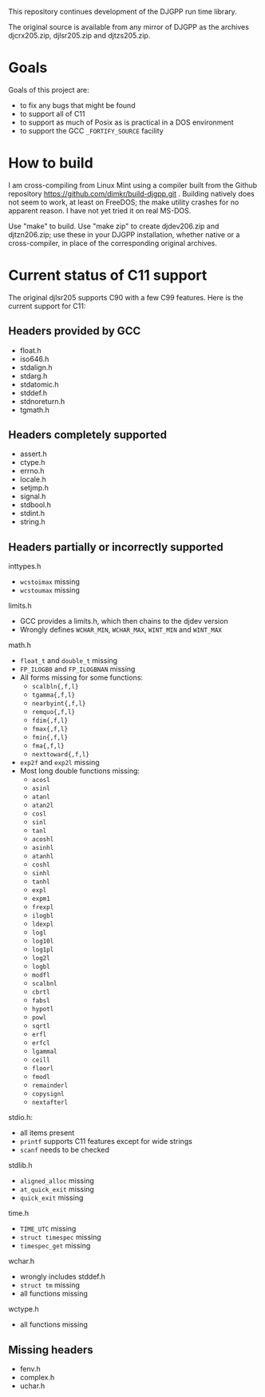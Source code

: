 This repository continues development of the DJGPP run time library.

The original source is available from any mirror of DJGPP as the archives
djcrx205.zip, djlsr205.zip and djtzs205.zip.

Goals
=====

Goals of this project are:

* to fix any bugs that might be found
* to support all of C11
* to support as much of Posix as is practical in a DOS environment
* to support the GCC `_FORTIFY_SOURCE` facility

How to build
============

I am cross-compiling from Linux Mint using a compiler built from the Github
repository https://github.com/dimkr/build-djgpp.git . Building natively does
not seem to work, at least on FreeDOS; the make utility crashes for no apparent
reason. I have not yet tried it on real MS-DOS.

Use "make" to build. Use "make zip" to create djdev206.zip and djtzn206.zip;
use these in your DJGPP installation, whether native or a cross-compiler, in
place of the corresponding original archives.

Current status of C11 support
=============================

The original djlsr205 supports C90 with a few C99 features. Here is the current
support for C11:

Headers provided by GCC
-----------------------
* float.h
* iso646.h
* stdalign.h
* stdarg.h
* stdatomic.h
* stddef.h
* stdnoreturn.h
* tgmath.h

Headers completely supported
----------------------------
* assert.h
* ctype.h
* errno.h
* locale.h
* setjmp.h
* signal.h
* stdbool.h
* stdint.h
* string.h

Headers partially or incorrectly supported
------------------------------------------
inttypes.h
* `wcstoimax` missing
* `wcstoumax` missing

limits.h
* GCC provides a limits.h, which then chains to the djdev version
* Wrongly defines `WCHAR_MIN`, `WCHAR_MAX`, `WINT_MIN` and `WINT_MAX`

math.h
* `float_t` and `double_t` missing
* `FP_ILOGB0` and `FP_ILOGBNAN` missing
* All forms missing for some functions:
  * `scalbln{,f,l}`
  * `tgamma{,f,l}`
  * `nearbyint{,f,l}`
  * `remquo{,f,l}`
  * `fdim{,f,l}`
  * `fmax{,f,l}`
  * `fmin{,f,l}`
  * `fma{,f,l}`
  * `nexttoward{,f,l}`
* `exp2f` and `exp2l` missing
* Most long double functions missing:
  * `acosl`
  * `asinl`
  * `atanl`
  * `atan2l`
  * `cosl`
  * `sinl`
  * `tanl`
  * `acoshl`
  * `asinhl`
  * `atanhl`
  * `coshl`
  * `sinhl`
  * `tanhl`
  * `expl`
  * `expm1`
  * `frexpl`
  * `ilogbl`
  * `ldexpl`
  * `logl`
  * `log10l`
  * `log1pl`
  * `log2l`
  * `logbl`
  * `modfl`
  * `scalbnl`
  * `cbrtl`
  * `fabsl`
  * `hypotl`
  * `powl`
  * `sqrtl`
  * `erfl`
  * `erfcl`
  * `lgammal`
  * `ceill`
  * `floorl`
  * `fmodl`
  * `remainderl`
  * `copysignl`
  * `nextafterl`

stdio.h:
* all items present
* `printf` supports C11 features except for wide strings
* `scanf` needs to be checked

stdlib.h
* `aligned_alloc` missing
* `at_quick_exit` missing
* `quick_exit` missing

time.h
* `TIME_UTC` missing
* `struct timespec` missing
* `timespec_get` missing

wchar.h
* wrongly includes stddef.h
* `struct tm` missing
* all functions missing

wctype.h
* all functions missing

Missing headers
---------------
* fenv.h
* complex.h
* uchar.h
